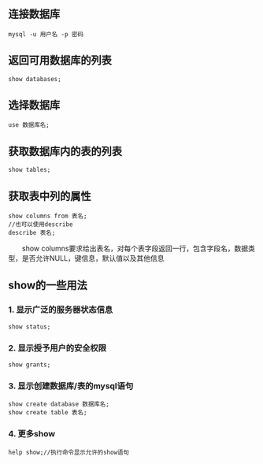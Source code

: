 ## 连接数据库
	mysql -u 用户名 -p 密码 

## 返回可用数据库的列表
    show databases;


## 选择数据库
	use 数据库名;

## 获取数据库内的表的列表
	show tables;

## 获取表中列的属性
	show columns from 表名;
    //也可以使用describe
    describe 表名;
&emsp;&emsp;show columns要求给出表名，对每个表字段返回一行，包含字段名，数据类型，是否允许NULL，键信息，默认值以及其他信息


## show的一些用法
### 1. 显示广泛的服务器状态信息
	show status;
### 2. 显示授予用户的安全权限
    show grants;
### 3. 显示创建数据库/表的mysql语句
    show create database 数据库名;
    show create table 表名;
### 4. 更多show	
    help show;//执行命令显示允许的show语句